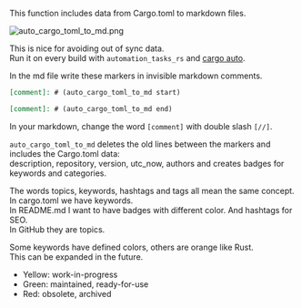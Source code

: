 [//]: # (auto_md_to_doc_comments segment start A)

This function includes data from Cargo.toml to markdown files.  

![auto_cargo_toml_to_md.png](https://github.com/automation-tasks-rs/cargo_auto_lib/blob/main/images/auto_cargo_toml_to_md.png?raw=true)

This is nice for avoiding out of sync data.  
Run it on every build with `automation_tasks_rs` and [cargo auto](https://crates.io/crates/cargo-auto).  
  
In the md file write these markers in invisible markdown comments.

```markdown
[comment]: # (auto_cargo_toml_to_md start)

[comment]: # (auto_cargo_toml_to_md end)

```

In your markdown, change the word `[comment]` with double slash `[//]`.

`auto_cargo_toml_to_md` deletes the old lines between the markers and includes the Cargo.toml data:  
description, repository, version, utc_now, authors and creates badges for keywords and categories.

The words topics, keywords, hashtags and tags all mean the same concept.  
In cargo.toml we have keywords.  
In README.md I want to have badges with different color. And hashtags for SEO.  
In GitHub they are topics.

Some keywords have defined colors, others are orange like Rust.  
This can be expanded in the future.  

- Yellow: work-in-progress
- Green: maintained, ready-for-use
- Red: obsolete, archived

[//]: # (auto_md_to_doc_comments segment end A)
